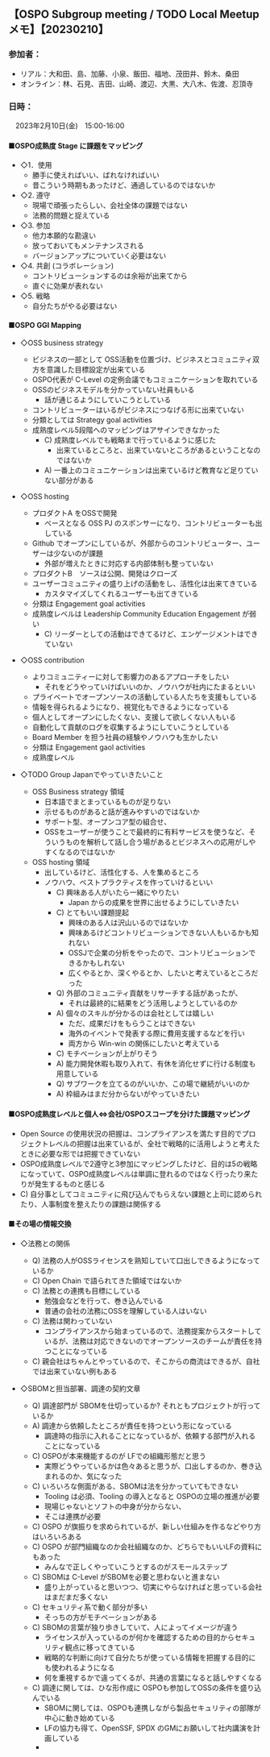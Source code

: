 ## 【OSPO Subgroup meeting / TODO Local  Meetup メモ】【20230210】

### 参加者：

 - リアル：大和田、島、加藤、小泉、飯田、福地、茂田井、鈴木、桑田
 - オンライン：林、石見、吉田、山崎、渡辺、大黒、大八木、佐渡、忍頂寺

### 日時：

　2023年2月10日(金)　15:00-16:00

#### ■OSPO成熟度 Stage に課題をマッピング

 - ◇1．使用
   - 勝手に使えればいい、ばれなければいい
   - 昔こういう時期もあったけど、通過しているのではないか
 - ◇2. 遵守
   - 現場で頑張ったらしい、会社全体の課題ではない
   - 法務的問題と捉えている
 - ◇3. 参加
   - 他力本願的な勘違い
   - 放っておいてもメンテナンスされる
   - バージョンアップについていく必要はない
 - ◇4. 共創 (コラボレーション)
   - コントリビューションするのは余裕が出来てから
   - 直ぐに効果が表れない
 - ◇5. 戦略
   - 自分たちがやる必要はない

#### ■OSPO GGI Mapping

 - ◇OSS business strategy
   - ビジネスの一部として OSS活動を位置づけ、ビジネスとコミュニティ双方を意識した目標設定が出来ている
   - OSPO代表が C-Level の定例会議でもコミュニケーションを取れている
   - OSSのビジネスモデルを分かっていない社員もいる
     - 話が通じるようにしていこうとしている
   - コントリビューターはいるがビジネスにつなげる形に出来ていない
   - 分類としては Strategy goal activities
   - 成熟度レベル5段階へのマッピングはアサインできなかった
     - C) 成熟度レベルでも戦略まで行っているように感じた
       - 出来ているところと、出来ていないところがあるということなのではないか
     - A) 一番上のコミュニケーションは出来ているけど教育など足りていない部分がある
 - ◇OSS hosting
   - プロダクトA をOSSで開発
     - ベースとなる OSS PJ のスポンサーになり、コントリビューターも出している
   - Github でオープンにしているが、外部からのコントリビューター、ユーザーは少ないのが課題
     - 外部が増えたときに対応する内部体制も整っていない
   - プロダクトB　ソースは公開、開発はクローズ
   - ユーザーコミュニティの盛り上げの活動をし、活性化は出来てきている
     - カスタマイズしてくれるユーザーも出てきている
   - 分類は Engagement goal activities
   - 成熟度レベルは Leadership Community Education Engagement が弱い
     - C) リーダーとしての活動はできてるけど、エンゲージメントはできていない

 - ◇OSS contribution
   - よりコミュニティーに対して影響力のあるアプローチをしたい
     - それをどうやっていけばいいのか、ノウハウが社内にたまるといい
   - プライベートでオープンソースの活動している人たちを支援もしている
   - 情報を得られるようになり、視覚化もできるようになっている
   - 個人としてオープンにしたくない、支援して欲しくない人もいる
   - 自動化して貢献のログを収集するようにしていこうとしている
   - Board Member を担う社員の経験やノウハウも生かしたい
   - 分類は Engagement gaol activities
   - 成熟度レベル
 - ◇TODO Group Japanでやっていきたいこと
   - OSS Business strategy 領域
     - 日本語でまとまっているものが足りない
     - 示せるものがあると話が進みやすいのではないか
     - サポート型、オープンコア型の組合せ、
     - OSSをユーザーが使うことで最終的に有料サービスを使うなど、そういうものを解析して話し合う場があるとビジネスへの応用がしやすくなるのではないか
   - OSS hosting 領域
     - 出しているけど、活性化する、人を集めるところ
     - ノウハウ、ベストプラクティスを作っていけるといい
       - C) 興味ある人がいたら一緒にやりたい
         - Japan からの成果を世界に出せるようにしていきたい
       - C) とてもいい課題提起
         - 興味のある人は沢山いるのではないか
         - 興味あるけどコントリビューションできない人もいるかも知れない
         - OSSJで企業の分析をやったので、コントリビューションできるかもしれない
         - 広くやるとか、深くやるとか、したいと考えているところだった
       - Q) 外部のコミュニティ貢献をリサーチする話があったが、
         - それは最終的に結果をどう活用しようとしているのか
       - A) 個々のスキルが分かるのは会社としては嬉しい
         - ただ、成果だけをもらうことはできない
         - 海外のイベントで発表する際に費用支援するなどを行い
         - 両方から Win-win の関係にしたいと考えている
       - C) モチベーションが上がりそう
       - A) 能力開発休暇も取り入れて、有休を消化せずに行ける制度も用意している
       - Q) サブワークを立てるのがいいか、この場で継続がいいのか
       - A) 枠組みはまだ分からないがやっていきたい

#### ■OSPO成熟度レベルと個人⇔会社/OSPOスコープを分けた課題マッピング

  - Open Source の使用状況の把握は、コンプライアンスを満たす目的でプロジェクトレベルの把握は出来ているが、全社で戦略的に活用しようと考えたときに必要な形では把握できていない
  - OSPO成熟度レベルで2遵守と3参加にマッピングしたけど、目的は5の戦略になっていて、OSPO成熟度レベルは単調に登れるのではなく行ったり来たりが発生するものと感じる
  - C) 自分事としてコミュニティに飛び込んでもらえない課題と上司に認められたり、人事制度を整えたりの課題は関係する

#### ■その場の情報交換

 - ◇法務との関係
   - Q) 法務の人がOSSライセンスを熟知していて口出しできるようになっているか
   - C) Open Chain で語られてきた領域ではないか
   - C) 法務との連携も目標にしている
     - 勉強会などを行って、巻き込んでいる
     - 普通の会社の法務にOSSを理解している人はいない
   - C) 法務は関わっていない
     - コンプライアンスから始まっているので、法務提案からスタートしているが、法務は対応できないのでオープンソースのチームが責任を持つことになっている
   - C) 親会社はちゃんとやっているので、そこからの商流はできるが、自社では出来ていない例もある

 - ◇SBOMと担当部署、調達の契約文章
   - Q) 調達部門が SBOMを仕切っているか? それともプロジェクトが行っているか
   - A) 調達から依頼したところが責任を持つという形になっている
     - 調達時の指示に入れることになっているが、依頼する部門が入れることになっている
   - C) OSPOが本来機能するのが LFでの組織形態だと思う
     - 実際どうやっているかは色々あると思うが、口出しするのか、巻き込まれるのか、気になった
   - C) いろいろな側面がある、SBOMは法を分かっていてもできない
     - Tooling は必須、Tooling の導入となると OSPOの立場の推進が必要
     - 現場じゃないとソフトの中身が分からない、
     - そこは連携が必要
   - C) OSPO が旗振りを求められているが、新しい仕組みを作るなどやり方はいろいろある
   - C) OSPO が部門組織なのか会社組織なのか、どちらでもいいLFの資料にもあった
     - みんなで正しくやっていこうとするのがスモールステップ
   - C) SBOMは C-Level がSBOMを必要と思わないと進まない
     - 盛り上がっていると思いつつ、切実にやらなければと思っている会社はまだまだ多くない
   - C) セキュリティ系で動く部分が多い
     - そっちの方がモチベーションがある
   - C) SBOMの言葉が独り歩きしていて、人によってイメージが違う
     - ライセンスが入っているのが何かを確認するための目的からセキュリティ観点に移ってきている
     - 戦略的な判断に向けて自分たちが使っている情報を把握する目的にも使われるようになる
     - 何を重視するかで違ってくるが、共通の言葉になると話しやすくなる
   - C) 調達に関しては、ひな形作成に OSPOも参加してOSSの条件を盛り込んでいる
     - SBOMに関しては、OSPOも連携しながら製品セキュリティの部隊が中心に動き始めている
     - LFの協力も得て、OpenSSF, SPDX のGMにお願いして社内講演を計画している
     - 

